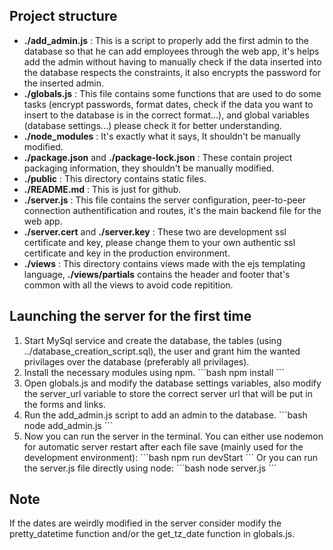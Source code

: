 ## Project structure

<ul>
  <li><b>./add_admin.js</b> : This is a script to properly add the first admin to the database so that he can add employees through the web app, it's helps add the admin without having to manually check if the data inserted into the database respects the constraints, it also encrypts the password for the inserted admin.</li>
  <li><b>./globals.js</b> : This file contains some functions that are used to do some tasks (encrypt passwords, format dates, check if the data you want to insert to the database is in the correct format...), and global variables (database settings...) please check it for better understanding.</li>
  <li><b>./node_modules</b> : It's exactly what it says, It shouldn't be manually modified.</li>
  <li><b>./package.json</b> and <b>./package-lock.json</b> : These contain project packaging information, they shouldn't be manually modified.</li>
  <li><b>./public</b> : This directory contains static files.</li>
  <li><b>./README.md</b> : This is just for github.</li>
  <li><b>./server.js</b> : This file contains the server configuration, peer-to-peer connection authentification and routes, it's the main backend file for the web app. </li>
  <li><b>./server.cert</b> and <b>./server.key</b> : These two are development ssl certificate and key, please change them to your own authentic ssl certificate and key in the production environment.</li>
  <li><b>./views</b> : This directory contains views made with the ejs templating language, <b>./views/partials</b> contains the header and footer that's common with all the views to avoid code repitition.</li>
</ul>

## Launching the server for the first time

<ol>
  <li>
    Start MySql service and create the database, the tables (using ../database_creation_script.sql), the user and grant him the wanted privilages over the database (preferably all privilages).
  </li>
  <li>
    Install the necessary modules using npm.
    ```bash
    npm install
    ```
  </li>
  <li>
    Open globals.js and modify the database settings variables, also modify the server_url variable to store the correct server url that will be put in the forms and links.
  </li>
  <li>
    Run the add_admin.js script to add an admin to the database.
    ```bash
    node add_admin.js
    ```
  </li>
  <li>
    Now you can run the server in the terminal.
    You can either use nodemon for automatic server restart after each file save (mainly used for the development environment):
    ```bash
    npm run devStart
    ```
    Or you can run the server.js file directly using node:
    ```bash
    node server.js
    ```
  </li>
</ol>

## Note

If the dates are weirdly modified in the server consider modify the pretty_datetime function and/or the get_tz_date function in globals.js.
